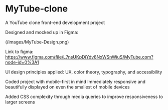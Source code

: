 # MyTube-clone

A YouTube clone front-end development project

Designed and mocked up in Figma:

(/images/MyTube-Design.png)

Link to figma: https://www.figma.com/file/L7nsUKpDiYdv8NxWSnWiuS/MyTube.com?node-id=0%3A1

UI design principles applied:
UX, color theory, typography, and accessibility

Coded project with mobile-first in mind
Immediately responsive and beautifully displayed on even the smallest of mobile devices 

Added CSS complexity through media queries to improve responsiveness to larger screens
